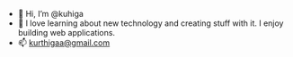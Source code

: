 - 👋 Hi, I’m @kuhiga
- 👀 I love learning about new technology and creating stuff with it. I enjoy building web applications.
- 📫 kurthigaa@gmail.com

<!---
kuhiga/kuhiga is a ✨ special ✨ repository because its `README.md` (this file) appears on your GitHub profile.
You can click the Preview link to take a look at your changes.
--->
